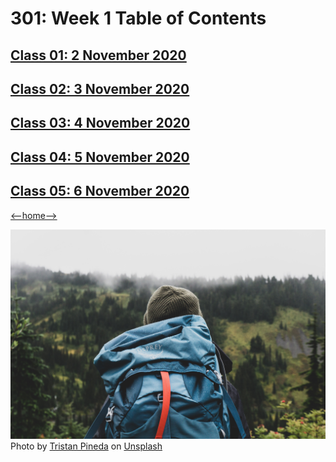 # 301: Week 1 Table of Contents

## [Class 01: 2 November 2020](class01.md)

## [Class 02: 3 November 2020](class02.md)

## [Class 03: 4 November 2020](class03.md)

## [Class 04: 5 November 2020](class04.md)

## [Class 05: 6 November 2020](class05.md)

[<--home-->](../../README.md)

![Table of Contents](../Images/backpacking.jpg)
<span>Photo by <a href="https://unsplash.com/@_tristanpineda?utm_source=unsplash&amp;utm_medium=referral&amp;utm_content=creditCopyText">Tristan Pineda</a> on <a href="https://unsplash.com/s/photos/backpacking?utm_source=unsplash&amp;utm_medium=referral&amp;utm_content=creditCopyText">Unsplash</a></span>
